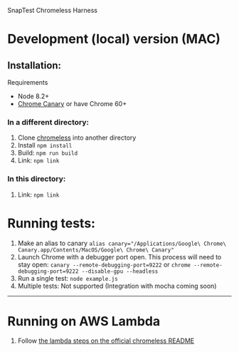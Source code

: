 SnapTest Chromeless Harness


# Development (local) version (MAC)

## Installation:

Requirements 
- Node 8.2+ 
- [Chrome Canary](https://www.google.com/chrome/browser/canary.html) or have Chrome 60+

### In a different directory:
1. Clone [chromeless](https://github.com/graphcool/chromeless.git) into another directory
1. Install `npm install`
1. Build: `npm run build`
1. Link: `npm link`

### In this directory:

1. Link: `npm link`

# Running tests:

1. Make an alias to canary
	```alias canary="/Applications/Google\ Chrome\ Canary.app/Contents/MacOS/Google\ Chrome\ Canary"```
1. Launch Chrome with a debugger port open.  This process will need to stay open:
	```canary --remote-debugging-port=9222```
	or
	```chrome --remote-debugging-port=9222 --disable-gpu --headless```
1.  Run a single test:
	```node example.js```
1.  Multiple tests: Not supported (Integration with mocha coming soon)

---

# Running on AWS Lambda

1. Follow [the lambda steps on the official chromeless README](https://github.com/graphcool/chromeless#installation)
